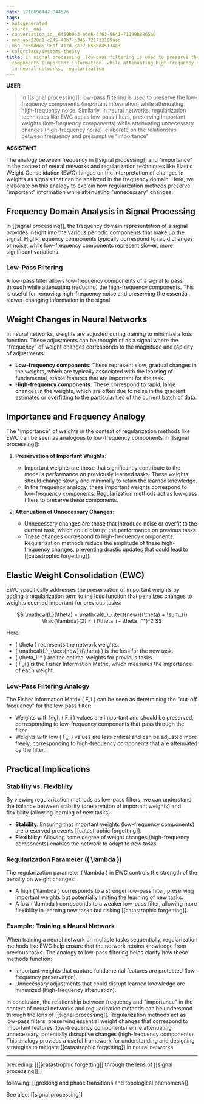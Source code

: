 ```yaml
---
date: 1716696447.044576
tags:
- autogenerated
- source__oai
- conversation_id__6f59b0e3-e6e6-4f63-9641-71199b8865a0
- msg_aaa220d1-c245-40b7-a346-721733109aad
- msg_1e50d085-96df-417d-8a72-0556d45134a3
- colorclass/systems-theory
title: in signal processing, low-pass filtering is used to preserve the low-frequency
  components (important information) while attenuating high-frequency noise. similarly,
  in neural networks, regularization
---
```


**USER**

>In [[signal processing]], low-pass filtering is used to preserve the low-frequency components (important information) while attenuating high-frequency noise. Similarly, in neural networks, regularization techniques like EWC act as low-pass filters, preserving important weights (low-frequency components) while attenuating unnecessary changes (high-frequency noise).
elaborate on the relationship between frequency and presumptive "importance"


**ASSISTANT**

The analogy between frequency in [[signal processing]] and "importance" in the context of neural networks and regularization techniques like Elastic Weight Consolidation (EWC) hinges on the interpretation of changes in weights as signals that can be analyzed in the frequency domain. Here, we elaborate on this analogy to explain how regularization methods preserve "important" information while attenuating "unnecessary" changes.

## Frequency Domain Analysis in Signal Processing

In [[signal processing]], the frequency domain representation of a signal provides insight into the various periodic components that make up the signal. High-frequency components typically correspond to rapid changes or noise, while low-frequency components represent slower, more significant variations.

### Low-Pass Filtering

A low-pass filter allows low-frequency components of a signal to pass through while attenuating (reducing) the high-frequency components. This is useful for removing high-frequency noise and preserving the essential, slower-changing information in the signal.

## Weight Changes in Neural Networks

In neural networks, weights are adjusted during training to minimize a loss function. These adjustments can be thought of as a signal where the "frequency" of weight changes corresponds to the magnitude and rapidity of adjustments:

- **Low-frequency components**: These represent slow, gradual changes in the weights, which are typically associated with the learning of fundamental, stable features that are important for the task.
- **High-frequency components**: These correspond to rapid, large changes in the weights, which are often due to noise in the gradient estimates or overfitting to the particularities of the current batch of data.

## Importance and Frequency Analogy

The "importance" of weights in the context of regularization methods like EWC can be seen as analogous to low-frequency components in [[signal processing]]:

1. **Preservation of Important Weights**:
   - Important weights are those that significantly contribute to the model's performance on previously learned tasks. These weights should change slowly and minimally to retain the learned knowledge.
   - In the frequency analogy, these important weights correspond to low-frequency components. Regularization methods act as low-pass filters to preserve these components.

2. **Attenuation of Unnecessary Changes**:
   - Unnecessary changes are those that introduce noise or overfit to the current task, which could disrupt the performance on previous tasks.
   - These changes correspond to high-frequency components. Regularization methods reduce the amplitude of these high-frequency changes, preventing drastic updates that could lead to [[catastrophic forgetting]].

## Elastic Weight Consolidation (EWC)

EWC specifically addresses the preservation of important weights by adding a regularization term to the loss function that penalizes changes to weights deemed important for previous tasks:

$$
\mathcal{L}(\theta) = \mathcal{L}_{\text{new}}(\theta) + \sum_{i} \frac{\lambda}{2} F_i (\theta_i - \theta_i^*)^2
$$

Here:
- \( \theta \) represents the network weights.
- \( \mathcal{L}_{\text{new}}(\theta) \) is the loss for the new task.
- \( \theta_i^* \) are the optimal weights for previous tasks.
- \( F_i \) is the Fisher Information Matrix, which measures the importance of each weight.

### Low-Pass Filtering Analogy

The Fisher Information Matrix \( F_i \) can be seen as determining the "cut-off frequency" for the low-pass filter:
- Weights with high \( F_i \) values are important and should be preserved, corresponding to low-frequency components that pass through the filter.
- Weights with low \( F_i \) values are less critical and can be adjusted more freely, corresponding to high-frequency components that are attenuated by the filter.

## Practical Implications

### Stability vs. Flexibility

By viewing regularization methods as low-pass filters, we can understand the balance between stability (preservation of important weights) and flexibility (allowing learning of new tasks):
- **Stability**: Ensuring that important weights (low-frequency components) are preserved prevents [[catastrophic forgetting]].
- **Flexibility**: Allowing some degree of weight changes (high-frequency components) enables the network to adapt to new tasks.

### Regularization Parameter (\( \lambda \))

The regularization parameter \( \lambda \) in EWC controls the strength of the penalty on weight changes:
- A high \( \lambda \) corresponds to a stronger low-pass filter, preserving important weights but potentially limiting the learning of new tasks.
- A low \( \lambda \) corresponds to a weaker low-pass filter, allowing more flexibility in learning new tasks but risking [[catastrophic forgetting]].

### Example: Training a Neural Network

When training a neural network on multiple tasks sequentially, regularization methods like EWC help ensure that the network retains knowledge from previous tasks. The analogy to low-pass filtering helps clarify how these methods function:
- Important weights that capture fundamental features are protected (low-frequency preservation).
- Unnecessary adjustments that could disrupt learned knowledge are minimized (high-frequency attenuation).

In conclusion, the relationship between frequency and "importance" in the context of neural networks and regularization methods can be understood through the lens of [[signal processing]]. Regularization methods act as low-pass filters, preserving essential weight changes that correspond to important features (low-frequency components) while attenuating unnecessary, potentially disruptive changes (high-frequency components). This analogy provides a useful framework for understanding and designing strategies to mitigate [[catastrophic forgetting]] in neural networks.


---

preceding: [[[[catastrophic forgetting]] through the lens of [[signal processing]]]]  


following: [[grokking and phase transitions and topological phenomena]]

See also: [[signal processing]]